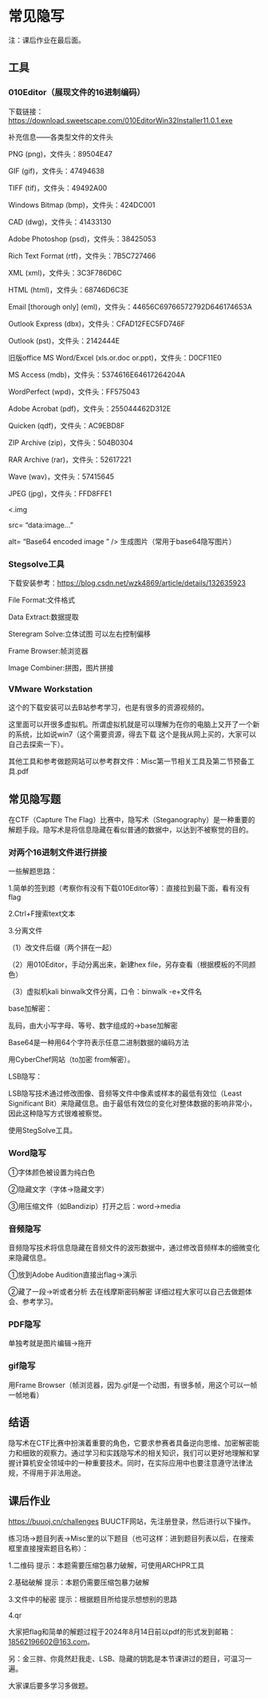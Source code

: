 # 常见隐写

注：课后作业在最后面。

## 工具

### 010Editor（展现文件的16进制编码）

下载链接：https://download.sweetscape.com/010EditorWin32Installer11.0.1.exe

补充信息——各类型文件的文件头

PNG (png)，⽂件头：89504E47 

GIF (gif)，⽂件头：47494638 

TIFF (tif)，⽂件头：49492A00 

Windows Bitmap (bmp)，⽂件头：424DC001 

CAD (dwg)，⽂件头：41433130 

Adobe Photoshop (psd)，⽂件头：38425053 

Rich Text Format (rtf)，⽂件头：7B5C727466

XML (xml)，⽂件头：3C3F786D6C 

HTML (html)，⽂件头：68746D6C3E 

Email [thorough only] (eml)，⽂件头：44656C69766572792D646174653A 

Outlook Express (dbx)，⽂件头：CFAD12FEC5FD746F 

Outlook (pst)，⽂件头：2142444E 

旧版office MS Word/Excel (xls.or.doc or.ppt)，⽂件头：D0CF11E0 

MS Access (mdb)，⽂件头：5374616E64617264204A 

WordPerfect (wpd)，⽂件头：FF575043 

Adobe Acrobat (pdf)，⽂件头：255044462D312E 

Quicken (qdf)，⽂件头：AC9EBD8F 

ZIP Archive (zip)，⽂件头：504B0304 

RAR Archive (rar)，⽂件头：52617221

Wave (wav)，⽂件头：57415645 

JPEG (jpg)，⽂件头：FFD8FFE1 

<.img 

src= “data:image…” 

alt= “Base64 encoded image ” /> ⽣成图⽚（常⽤于base64隐写图⽚） 

### Stegsolve⼯具

下载安装参考：https://blog.csdn.net/wzk4869/article/details/132635923

File Format:文件格式

Data Extract:数据提取 

Steregram Solve:立体试图 可以左右控制偏移 

Frame Browser:帧浏览器 

Image Combiner:拼图，图片拼接 

### VMware Workstation

这个的下载安装可以去B站参考学习，也是有很多的资源视频的。

这里面可以开很多虚拟机。所谓虚拟机就是可以理解为在你的电脑上又开了一个新的系统，比如说win7（这个需要资源，得去下载   这个是我从网上买的，大家可以自己去探索一下）。

其他工具和参考做题网站可以参考群文件：Misc第一节相关工具及第二节预备工具.pdf

## 常见隐写题

在CTF（Capture The Flag）比赛中，隐写术（Steganography）是一种重要的解题手段。隐写术是将信息隐藏在看似普通的数据中，以达到不被察觉的目的。

### 对两个16进制文件进行拼接

一些解题思路：

1.简单的签到题（考察你有没有下载010Editor等）：直接拉到最下面，看有没有flag

2.Ctrl+F搜索text文本

3.分离文件

（1）改文件后缀（两个拼在一起）

（2）用010Editor，手动分离出来，新建hex file，另存查看（根据模板的不同颜色）

（3）虚拟机kali binwalk文件分离，口令：binwalk -e+文件名

base加解密：

乱码，由大小写字母、等号、数字组成的→base加解密

Base64是一种用64个字符表示任意二进制数据的编码方法

用CyberChef网站（to加密 from解密）。

LSB隐写：

LSB隐写技术通过修改图像、音频等文件中像素或样本的最低有效位（Least Significant Bit）来隐藏信息。由于最低有效位的变化对整体数据的影响非常小，因此这种隐写方式很难被察觉。

使用StegSolve工具。

### Word隐写

①字体颜色被设置为纯白色

②隐藏文字（字体→隐藏文字）

③用压缩文件（如Bandizip）打开之后：word→media

### 音频隐写

音频隐写技术将信息隐藏在音频文件的波形数据中，通过修改音频样本的细微变化来隐藏信息。

①放到Adobe Audition直接出flag→演示

②藏了一段→听或者分析 去在线摩斯密码解密 详细过程大家可以自己去做题体会、参考学习。

### PDF隐写

单独考就是图片编辑→拖开

### gif隐写

用Frame Browser（帧浏览器，因为.gif是一个动图，有很多帧，用这个可以一帧一帧地看）

## 结语

隐写术在CTF比赛中扮演着重要的角色，它要求参赛者具备逆向思维、加密解密能力和细致的观察力。通过学习和实践隐写术的相关知识，我们可以更好地理解和掌握计算机安全领域中的一种重要技术。同时，在实际应用中也要注意遵守法律法规，不得用于非法用途。

## 课后作业

https://buuoj.cn/challenges BUUCTF网站，先注册登录，然后进行以下操作。

练习场→题目列表→Misc里的以下题目（也可这样：进到题目列表以后，在搜索框里直接搜索题目名称）：

1.二维码  提示：本题需要压缩包暴力破解，可使用ARCHPR工具

2.基础破解  提示：本题仍需要压缩包暴力破解

3.文件中的秘密  提示：根据题目所给提示想想别的思路

4.qr

大家把flag和简单的解题过程于2024年8月14日前以pdf的形式发到邮箱：18562196602@163.com。

另：金三胖、你竟然赶我走、LSB、隐藏的钥匙是本节课讲过的题目，可温习一遍。

大家课后要多学习多做题。
